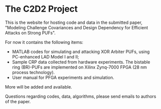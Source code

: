 # The C2D2 Project
This is the website for hosting code and data in the submitted paper, "Modeling Challenge Covariances and Design Dependency for Efficient Attacks on Strong PUFs".

For now it contains the following items:

- MATLAB codes for simulating and attacking XOR Arbiter PUFs, using PC-enhanced LAD Model I and II;
- Sample CRP data collected from hardware experiments. The bistable ring (BR)-PUFs are implemented on Xilinx Zynq-7000 FPGA (28 nm process technology).
- User manual for PFGA experiments and simulation.

More will be added and available.

Questions regarding codes, data, algorithms, please send emails to authors of the paper.

